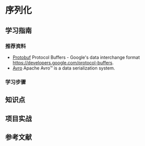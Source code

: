 # 序列化

## 学习指南

### 推荐资料

* [Protobuf](https://github.com/google/protobuf) Protocol Buffers - Google's data interchange format <https://developers.google.com/protocol-buffers>.
* [Avro](https://avro.apache.org) Apache Avro™ is a data serialization system.

### 学习步骤

## 知识点

## 项目实战

## 参考文献
